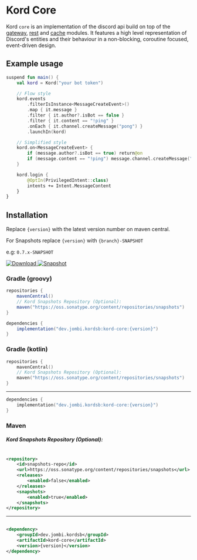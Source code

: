 # Kord Core

Kord `core` is an implementation of the discord api build on top of the [gateway](https://gitlab.com/kordlib/kord/tree/master/gateway), 
[rest](https://gitlab.com/kordlib/kord/tree/master/rest) and [cache](https://gitlab.com/kordlib/cache) modules. It features a high level representation of Discord's entities and their behaviour
in a non-blocking, coroutine focused, event-driven design.

## Example usage

```kotlin
suspend fun main() {
    val kord = Kord("your bot token")

    // Flow style
    kord.events
        .filterIsInstance<MessageCreateEvent>()
        .map { it.message }
        .filter { it.author?.isBot == false }
        .filter { it.content == "!ping" }
        .onEach { it.channel.createMessage("pong") }
        .launchIn(kord)

    // Simplified style
    kord.on<MessageCreateEvent> {
        if (message.author?.isBot == true) return@on
        if (message.content == "!ping") message.channel.createMessage("pong")
    }

    kord.login {
        @OptIn(PrivilegedIntent::class)
        intents += Intent.MessageContent
    }
}
```
## Installation

Replace `{version}` with the latest version number on maven central.

For Snapshots replace `{version}` with `{branch}-SNAPSHOT`

e.g: `0.7.x-SNAPSHOT`

[![Download](https://img.shields.io/nexus/r/dev.jombi.kordsb/kord-core?color=fb5502&label=Kord&logoColor=05c1fd&server=https%3A%2F%2Frepo1.maven.org%2Fmaven2%2F&style=for-the-badge) ](https://search.maven.org/search?q=g:dev.jombi.kordsb)
[![Snapshot](https://img.shields.io/nexus/s/dev.jombi.kordsb/kord-core?label=SNAPSHOT&server=https%3A%2F%2Foss.sonatype.org%2F&style=for-the-badge)](https://oss.sonatype.org/#nexus-search;quick~dev.jombi.kordsb)
### Gradle (groovy)

```groovy
repositories {
    mavenCentral()
    // Kord Snapshots Repository (Optional):
    maven("https://oss.sonatype.org/content/repositories/snapshots")
}
```

```groovy
dependencies {
    implementation("dev.jombi.kordsb:kord-core:{version}")
}
```

### Gradle (kotlin)

```kotlin
repositories {
    mavenCentral()
    // Kord Snapshots Repository (Optional):
    maven("https://oss.sonatype.org/content/repositories/snapshots")
}
```

---

```kotlin
dependencies {
    implementation("dev.jombi.kordsb:kord-core:{version}")
}
```

### Maven

##### Kord Snapshots Repository (Optional):

```xml

<repository>
    <id>snapshots-repo</id>
    <url>https://oss.sonatype.org/content/repositories/snapshots</url>
    <releases>
        <enabled>false</enabled>
    </releases>
    <snapshots>
        <enabled>true</enabled>
    </snapshots>
</repository>
```

---

```xml

<dependency>
    <groupId>dev.jombi.kordsb</groupId>
    <artifactId>kord-core</artifactId>
    <version>{version}</version>
</dependency>
```
